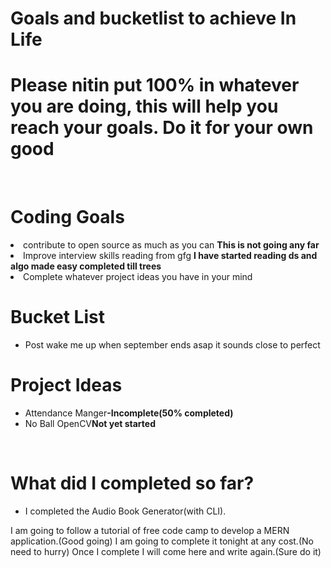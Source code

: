 <h1>Goals and bucketlist to achieve In Life</h1>
<h1>Please nitin put 100% in whatever you are doing, this will help you reach your goals. Do it for your own good</h1>
<br>
<h1>Coding Goals</h1
<ul>
  <li>contribute to open source as much as you can <b>This is not going any far</b></li>
  <li>Improve interview skills reading from gfg <b>I have started reading ds and algo made easy completed till trees</b></li>
  <li>Complete whatever project ideas you have in your mind</li>
</ul>
<h1>Bucket List</h1>
<ul>
  <li>Post wake me up when september ends asap it sounds close to perfect</li>
</ul>
<h1>Project Ideas</h1>
<ul>
  <li>Attendance Manger<b>-Incomplete(50% completed)</b></li>
  <li>No Ball OpenCV<b>Not yet started</b></li>
</ul>
<br>

# What did I completed so far?
- I completed the Audio Book Generator(with CLI).


I am going to follow a tutorial of free code camp to develop a MERN application.(Good going)
I am going to complete it tonight at any cost.(No need to hurry)
Once I complete I will come here and write again.(Sure do it)
